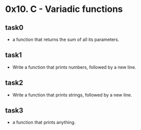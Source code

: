 # 0x10. C - Variadic functions

## task0
* a function that returns the sum of all its parameters.

## task1
* Write a function that prints numbers, followed by a new line.

## task2
* Write a function that prints strings, followed by a new line.

## task3 
*  a function that prints anything.
